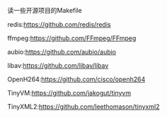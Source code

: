 读一些开源项目的Makefile

redis:https://github.com/redis/redis

ffmpeg:https://github.com/FFmpeg/FFmpeg

aubio:https://github.com/aubio/aubio

libav:https://github.com/libav/libav

OpenH264:https://github.com/cisco/openh264

TinyVM:https://github.com/jakogut/tinyvm

TinyXML2:https://github.com/leethomason/tinyxml2
